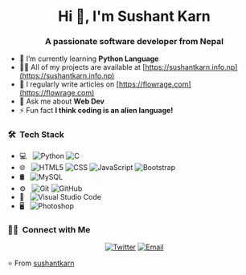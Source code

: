 <h1 align="center">Hi 👋, I'm Sushant Karn</h1>
<h3 align="center">A passionate software developer from Nepal</h3>

- 🌱 I’m currently learning **Python Language**
- 👨‍💻 All of my projects are available at [https://sushantkarn.info.np](https://sushantkarn.info.np)
- 📝 I regularly write articles on [https://flowrage.com](https://flowrage.com)
- 💬 Ask me about **Web Dev**
- ⚡ Fun fact **I think coding is an alien language!**

<h3> 🛠 &nbsp;Tech Stack</h3>

- 💻 &nbsp;
  ![Python](https://img.shields.io/badge/-Python-333333?style=flat&logo=python)
  <!--[Java](https://img.shields.io/badge/-Java-333333?style=flat&logo=Java&logoColor=007396)-->
  ![C](https://img.shields.io/badge/-C-333333?style=flat&logo=C&logoColor=00599C)
  <!--[C++](https://img.shields.io/badge/-C++-333333?style=flat&logo=C%2B%2B&logoColor=00599C)-->
- 🌐 &nbsp;
  ![HTML5](https://img.shields.io/badge/-HTML5-333333?style=flat&logo=HTML5)
  ![CSS](https://img.shields.io/badge/-CSS-333333?style=flat&logo=CSS3&logoColor=1572B6)
  ![JavaScript](https://img.shields.io/badge/-JavaScript-333333?style=flat&logo=javascript)
  ![Bootstrap](https://img.shields.io/badge/-Bootstrap-333333?style=flat&logo=bootstrap&logoColor=563D7C)
- 🛢 &nbsp;
  ![MySQL](https://img.shields.io/badge/-MySQL-333333?style=flat&logo=mysql)
- ⚙️ &nbsp;
  ![Git](https://img.shields.io/badge/-Git-333333?style=flat&logo=git)
  ![GitHub](https://img.shields.io/badge/-GitHub-333333?style=flat&logo=github)
- 🔧 &nbsp;
  ![Visual Studio Code](https://img.shields.io/badge/-Visual%20Studio%20Code-333333?style=flat&logo=visual-studio-code&logoColor=007ACC)
- 🖥 &nbsp;
  ![Photoshop](https://img.shields.io/badge/-Photoshop-333333?style=flat&logo=adobe-photoshop)
  
<h3> 🤝🏻 &nbsp;Connect with Me </h3>

<p align="center">
<a href="https://twitter.com/sus_hantkarn"><img alt="Twitter" src="https://img.shields.io/twitter/follow/sus_hantkarn?style=social"></a>
<a href="mailto:mail@sushantkarn.com.np"><img alt="Email" src="https://img.shields.io/badge/Email-mail@sushantkarn.com.np-blue?style=flat-square&logo=gmail"></a>
</p>

⭐️ From [sushantkarn](https://github.com/sushantkarn)
